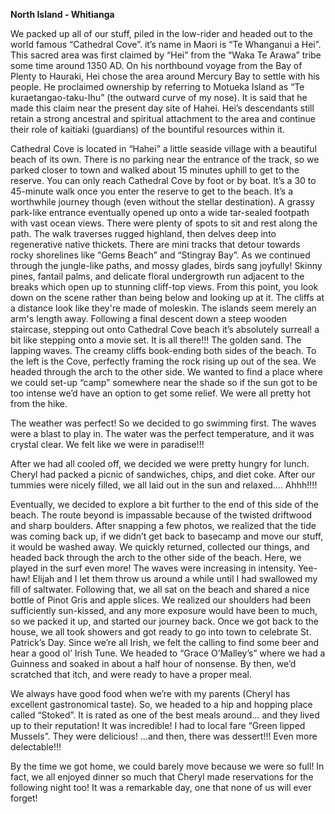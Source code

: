**North Island - Whitianga**

We packed up all of our stuff, piled in the low-rider and headed out to the world famous
“Cathedral Cove”. it’s name in Maori is “Te Whanganui a Hei”. This sacred area was first
claimed by “Hei” from the “Waka Te Arawa” tribe some time around 1350 AD. On his
northbound voyage from the Bay of Plenty to Hauraki, Hei chose the area around Mercury
Bay to settle with his people. He proclaimed ownership by referring to Motueka Island as “Te
kuraetangao-taku-Ihu” (the outward curve of my nose). It is said that he made this claim near
the present day site of Hahei. Hei’s descendants still retain a strong ancestral and spiritual
attachment to the area and continue their role of kaitiaki (guardians) of the bountiful
resources within it.

Cathedral Cove is located in “Hahei” a little seaside village with a beautiful beach of its own.
There is no parking near the entrance of the track, so we parked closer to town and walked
about 15 minutes uphill to get to the reserve. You can only reach Cathedral Cove by foot or
by boat. It’s a 30 to 45-minute walk once you enter the reserve to get to the beach. It’s a
worthwhile journey though (even without the stellar destination). A grassy park-like entrance
eventually opened up onto a wide tar-sealed footpath with vast ocean views. There were
plenty of spots to sit and rest along the path. The walk traverses rugged highland, then delves
deep into regenerative native thickets. There are mini tracks that detour towards rocky
shorelines like “Gems Beach” and “Stingray Bay”. As we continued through the jungle-like
paths, and mossy glades, birds sang joyfully! Skinny pines, fantail palms, and delicate floral
undergrowth run adjacent to the breaks which open up to stunning cliff-top views. From this
point, you look down on the scene rather than being below and looking up at it. The cliffs at
a distance look like they're made of moleskin. The islands seem merely an arm's length away.
Following a final descent down a steep wooden staircase, stepping out onto Cathedral Cove
beach it’s absolutely surreal! a bit like stepping onto a movie set. It is all there!!! The golden
sand. The lapping waves. The creamy cliffs book-ending both sides of the beach. To the left
is the Cove, perfectly framing the rock rising up out of the sea. We headed through the arch
to the other side. We wanted to find a place where we could set-up “camp” somewhere
near the shade so if the sun got to be too intense we’d have an option to get some relief. We
were all pretty hot from the hike.

The weather was perfect! So we decided to go swimming first. The waves were a blast to
play in. The water was the perfect temperature, and it was crystal clear. We felt like we were
in paradise!!!

After we had all cooled off, we decided we were pretty hungry for lunch. Cheryl had packed
a picnic of sandwiches, chips, and diet coke. After our tummies were nicely filled, we all laid
out in the sun and relaxed…. Ahhh!!!!

Eventually, we decided to explore a bit further to the end of this side of the beach. The route
beyond is impassable because of the twisted driftwood and sharp boulders. After snapping
a few photos, we realized that the tide was coming back up, if we didn’t get back to basecamp and move our stuff, it would be washed away.
We quickly returned, collected our things, and headed back through the arch to the other
side of the beach. Here, we played in the surf even more! The waves were increasing in
intensity. Yee-haw! Elijah and I let them throw us around a while until I had swallowed my fill
of saltwater. Following that, we all sat on the beach and shared a nice bottle of Pinot Gris
and apple slices. We realized our shoulders had been sufficiently sun-kissed, and any more
exposure would have been to much, so we packed it up, and started our journey back.
Once we got back to the house, we all took showers and got ready to go into town to
celebrate St. Patrick’s Day. Since we’re all Irish, we felt the calling to find some beer and hear
a good ol’ Irish Tune. We headed to “Grace O’Malley’s” where we had a Guinness and
soaked in about a half hour of nonsense. By then, we’d scratched that itch, and were ready
to have a proper meal.

We always have good food when we’re with my parents (Cheryl has excellent gastronomical
taste). So, we headed to a hip and hopping place called “Stoked”. It is rated as one of the
best meals around… and they lived up to their reputation! It was incredible! I had to local
fare “Green lipped Mussels”. They were delicious! …and then, there was dessert!!! Even more
delectable!!!

By the time we got home, we could barely move because we were so full! In fact, we all
enjoyed dinner so much that Cheryl made reservations for the following night too!
It was a remarkable day, one that none of us will ever forget!